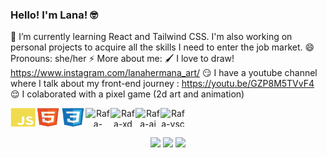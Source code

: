 ### Hello! I'm Lana! :nerd_face:

🌱 I’m currently learning React and Tailwind CSS. I'm also working on personal projects to acquire all the skills I need to enter the job market.
😄 Pronouns: she/her
⚡ More about me: 
🖌  I love to draw! https://www.instagram.com/lanahermana_art/
😏 I have a youtube channel where I talk about my front-end journey : https://youtu.be/GZP8M5TVvF4
😌 I colaborated with a pixel game (2d art and animation) 



<div style="display: flex" align-itens= "center" align="center" ><br>
  <img align="center" alt="Rafa-Js" height="30" width="40" src="https://raw.githubusercontent.com/devicons/devicon/master/icons/javascript/javascript-plain.svg">
  <img align="center" alt="Rafa-HTML" height="30" width="40" src="https://raw.githubusercontent.com/devicons/devicon/master/icons/html5/html5-original.svg">
  <img align="center" alt="Rafa-CSS" height="30" width="40" src="https://raw.githubusercontent.com/devicons/devicon/master/icons/css3/css3-original.svg">
  <img align="center" alt="Rafa-figma" height="30" width="40" src="https://cdn.jsdelivr.net/gh/devicons/devicon/icons/figma/figma-original.svg" />
  <img align="center" alt="Rafa-xd" height="30" width="40" src="https://cdn.jsdelivr.net/gh/devicons/devicon/icons/xd/xd-plain.svg" />
  <img align="center" alt="Rafa-ai" height="30" width="40" src="https://cdn.jsdelivr.net/gh/devicons/devicon/icons/illustrator/illustrator-plain.svg" />
  <img align="center" alt="Rafa-vsc" height="30" width="40" src="https://cdn.jsdelivr.net/gh/devicons/devicon/icons/vscode/vscode-original.svg" />
</div><br>
 
<div align="center"> 
 <a href="https://discord.gg/LanaGomes#0134" target="_blank"><img src="https://img.shields.io/badge/Discord-7289DA?style=for-the-badge&logo=discord&logoColor=white" target="_blank"></a> 
  <a href = "mailto:lana.gomes1919@gmail.com"><img src="https://img.shields.io/badge/-Gmail-%23333?style=for-the-badge&logo=gmail&logoColor=white" target="_blank"></a>
  <a href="https://www.linkedin.com/in/lana-gomes-b622981ab/" target="_blank"><img src="https://img.shields.io/badge/-LinkedIn-%230077B5?style=for-the-badge&logo=linkedin&logoColor=white" target="_blank"></a> 
   
